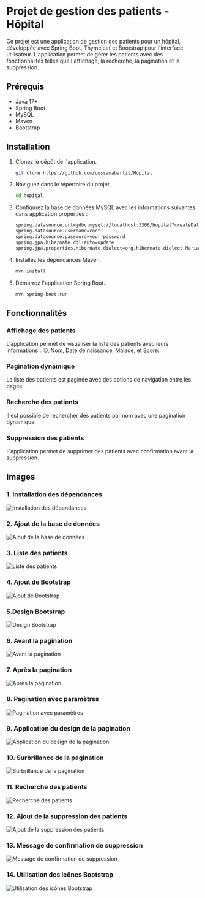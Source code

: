 # Projet de gestion des patients - Hôpital

Ce projet est une application de gestion des patients pour un hôpital, développée avec Spring Boot, Thymeleaf et Bootstrap pour l'interface utilisateur. L'application permet de gérer les patients avec des fonctionnalités telles que l'affichage, la recherche, la pagination et la suppression.

## Prérequis

- Java 17+
- Spring Boot
- MySQL
- Maven
- Bootstrap

## Installation

1. Clonez le dépôt de l'application.
   
   ```bash
   git clone https://github.com/oussamabartil/Hopital

2. Naviguez dans le répertoire du projet.

   ```bash
   cd hopital
3. Configurez la base de données MySQL avec les informations suivantes dans application.properties :

   ```bash
   spring.datasource.url=jdbc:mysql://localhost:3306/hopital?createDatabaseIfNotExist=true
   spring.datasource.username=root
   spring.datasource.password=your-password
   spring.jpa.hibernate.ddl-auto=update
   spring.jpa.properties.hibernate.dialect=org.hibernate.dialect.MariaDBDialect

4. Installez les dépendances Maven.

    ```bash
    mvn install

5. Démarrez l'application Spring Boot.

    ```bash
    mvn spring-boot:run

## Fonctionnalités
### Affichage des patients
L'application permet de visualiser la liste des patients avec leurs informations : ID, Nom, Date de naissance, Malade, et Score.

### Pagination dynamique
La liste des patients est paginée avec des options de navigation entre les pages.

### Recherche des patients
Il est possible de rechercher des patients par nom avec une pagination dynamique.

### Suppression des patients
L'application permet de supprimer des patients avec confirmation avant la suppression.

## Images
### 1. Installation des dépendances
   ![Installation des dépendances](images/1installation-des-dependance.jpg)
### 2. Ajout de la base de données
   ![Ajout de la base de données](images/2ajout-bd.jpg)
### 3. Liste des patients
   ![Liste des patients](images/3liste-patients.jpg)
### 4. Ajout de Bootstrap
   ![Ajout de Bootstrap](images/4ajout-de-bootstrap.jpg)
### 5.Design Bootstrap
   ![Design Bootstrap](images/5design-bootstrap.jpg)
### 6. Avant la pagination
   ![Avant la pagination](images/6avant-la-pagination.jpg)
### 7. Après la pagination
   ![Après la pagination](images/7apres-pagination.jpg)
### 8. Pagination avec paramètres
   ![Pagination avec paramètres](images/8pagination-en-utilisant-les-parametres.jpg)
### 9. Application du design de la pagination
   ![Application du design de la pagination](images/9appliquer-le-design-de-la-pagination.jpg)
### 10. Surbrillance de la pagination
   ![Surbrillance de la pagination](images/10surbrillance-pagination.jpg)
### 11. Recherche des patients
   ![Recherche des patients](images/11la-recherche.jpg)
### 12. Ajout de la suppression des patients
   ![Ajout de la suppression des patients](images/12ajouter-la-suppression-des-patient.jpg)
### 13. Message de confirmation de suppression
   ![Message de confirmation de suppression](images/13message-de-confirmation-de-supression.jpg)
### 14. Utilisation des icônes Bootstrap
   ![Utilisation des icônes Bootstrap](images/14utilisation-des-icons-bootstrap.jpg)
